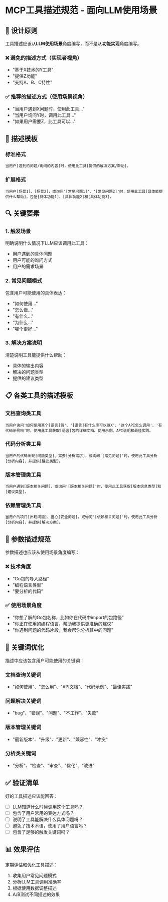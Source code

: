 # MCP工具描述规范 - 面向LLM使用场景

## 🎯 设计原则

工具描述应该从**LLM使用场景**角度编写，而不是从**功能实现**角度编写。

### ❌ 避免的描述方式（实现者视角）
- "基于X技术的Y工具"
- "提供Z功能"
- "支持A、B、C特性"

### ✅ 推荐的描述方式（使用场景视角）
- "当用户遇到X问题时，使用此工具..."
- "当用户询问Y时，调用此工具..."
- "如果用户需要Z，此工具可以..."

## 📝 描述模板

### 标准格式
```
当用户[遇到的问题/询问的内容]时，使用此工具[提供的解决方案/帮助]。
```

### 扩展格式
```
当用户[场景1]、[场景2]，或询问'[常见问题1]'、'[常见问题2]'时，使用此工具[具体能提供什么帮助]，包括[具体功能1]、[具体功能2]和[具体功能3]。
```

## 🔍 关键要素

### 1. 触发场景
明确说明什么情况下LLM应该调用此工具：
- 用户遇到的具体问题
- 用户可能的询问方式
- 用户的需求场景

### 2. 常见问题模式
包含用户可能使用的具体表达：
- "如何使用..."
- "怎么做..."
- "有什么..."
- "为什么..."
- "哪个更好..."

### 3. 解决方案说明
清楚说明工具能提供什么帮助：
- 具体的输出内容
- 解决的问题类型
- 提供的建议类型

## 📋 各类工具的描述模板

### 文档查询类工具
```
当用户询问'如何使用某个[语言]包'、'[语言]有什么库可以做X'、'这个API怎么调用'、'有代码示例吗'时，使用此工具获取[语言]包的详细文档、使用示例、API说明和最佳实践。
```

### 代码分析类工具
```
当用户的代码出现[问题类型]、需要[分析需求]，或询问'[常见问题]'时，使用此工具分析[分析内容]，并提供[建议类型]。
```

### 版本管理类工具
```
当用户遇到[版本相关问题]，或询问'[版本相关问题]'时，使用此工具获取[版本信息类型]和[建议类型]。
```

### 依赖管理类工具
```
当用户的项目[出现问题]、担心[安全问题]，或询问'[依赖相关问题]'时，使用此工具分析[分析内容]，并提供[解决方案]。
```

## 🎯 参数描述规范

参数描述也应该从使用场景角度编写：

### ❌ 技术角度
- "Go包的导入路径"
- "编程语言类型"
- "要分析的代码"

### ✅ 使用场景角度
- "你想了解的Go包名称，比如你在代码中import的包路径"
- "你正在使用的编程语言，帮助我提供更准确的建议"
- "你遇到问题的代码片段，我会帮你分析其中的问题"

## 🔑 关键词优化

描述中应该包含用户可能使用的关键词：

### 文档查询关键词
- "如何使用"、"怎么用"、"API文档"、"代码示例"、"最佳实践"

### 问题解决关键词
- "bug"、"错误"、"问题"、"不工作"、"失败"

### 版本管理关键词
- "最新版本"、"升级"、"更新"、"兼容性"、"冲突"

### 分析类关键词
- "分析"、"检查"、"审查"、"优化"、"改进"

## ✅ 验证清单

好的工具描述应该能回答：
- [ ] LLM知道什么时候调用这个工具吗？
- [ ] 包含了用户常用的表达方式吗？
- [ ] 说明了工具能解决什么具体问题吗？
- [ ] 避免了技术术语，使用了用户语言吗？
- [ ] 包含了足够的触发关键词吗？

## 📊 效果评估

定期评估和优化工具描述：
1. 收集用户常见问题模式
2. 分析LLM工具调用准确率
3. 根据使用数据调整描述
4. A/B测试不同描述的效果 